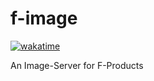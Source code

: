 # f-image

[![wakatime](https://wakatime.com/badge/user/018d5a79-721f-4f5b-b9f5-0a10faf0997a/project/018d5bcd-fd1c-4b5e-806f-5c07b80cd60d.svg)](https://wakatime.com/badge/user/018d5a79-721f-4f5b-b9f5-0a10faf0997a/project/018d5bcd-fd1c-4b5e-806f-5c07b80cd60d)

An Image-Server for F-Products
